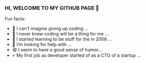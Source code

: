 ### HI, WELCOME TO MY GITHUB PAGE 👋

Fun facts:

- 🔭 I can't imagine giving up coding ...
- 🌱 I never knew coding will be a thing for me ...
- 👯 I started learning to be stuff for the in 2008 ...
- 🤔 I’m looking for help with ...
- 😄 I seem to have a good sense of humor...
- ⚡ My first job as developer started of as a CTO of a startup ...
